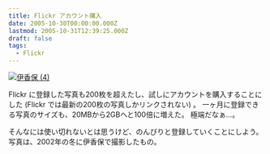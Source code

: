 ```yaml
---
title: Flickr アカウント購入
date: 2005-10-30T00:00:00.000Z
lastmod: 2005-10-31T12:39:25.000Z
draft: false
tags:
  - Flickr
---
```


[![伊香保 (4)](https://farm1.staticflickr.com/31/57494361_132465a729_m.jpg "伊香保 (4)")](http://www.flickr.com/photos/machu/57494361/)

Flickr に登録した写真も200枚を超えたし、試しにアカウントを購入することにした (Flickr では最新の200枚の写真しかリンクされない) 。 一ヶ月に登録できる写真のサイズも、20MBから2GBへと100倍に増えた。 極端だなぁ…。

そんなには使い切れないとは思うけど、のんびりと登録していくことにしよう。 写真は、2002年の冬に伊香保で撮影したもの。
